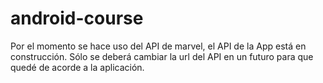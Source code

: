 # android-course
Por el momento se hace uso del API de marvel, el API de la App está en construcción. 
Sólo se deberá cambiar la url del API en un futuro para que quedé de acorde a la aplicación.
